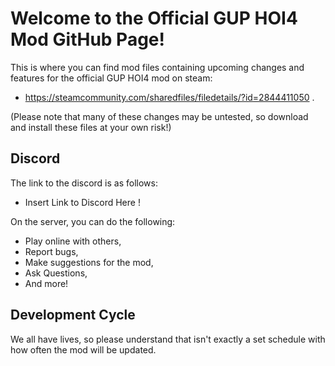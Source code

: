# Welcome to the Official GUP HOI4 Mod GitHub Page!
This is where you can find mod files containing upcoming changes and features for the official GUP HOI4 mod on steam:
- https://steamcommunity.com/sharedfiles/filedetails/?id=2844411050 . 

(Please note that many of these changes may be untested, so download and install these files at your own risk!)

## Discord
The link to the discord is as follows: 
- Insert Link to Discord Here ! 

On the server, you can do the following:
- Play online with others,
- Report bugs,
- Make suggestions for the mod,
- Ask Questions,
- And more!
  
## Development Cycle
We all have lives, so please understand that isn't exactly a set schedule with how often the mod will be updated.
